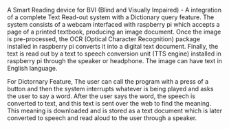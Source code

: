 A Smart Reading device for BVI (Blind and Visually Impaired) - A integration of a complete Text Read-out system with a Dictionary query feature. The system consists of a webcam interfaced with raspberry pi which accepts a page of a printed textbook, producing an image document. Once the image is pre-processed, the OCR (Optical Character Recognition) package installed in raspberry pi converts it into a digital text document. Finally, the text is read out by a text to speech conversion unit (TTS engine) installed in raspberry pi through the speaker or headphone. The image can have text in English language.


For Dictornary Feature, The user can call the program with a press of a button and then the system interrupts whatever is being played and asks the user to say a word. After the user says the word, the speech is converted to text, and this text is sent over the web to find the meaning. This meaning is downloaded and is stored as a text document which is later converted to speech and read aloud to the user through a speaker.
